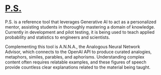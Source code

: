 # [P.S.](https://robert-z-lehr.github.io/PhD-Literature-Review/)

P.S. is a reference tool that leverages Generative AI to act as a personalized mentor, assisting students in thoroughly mastering a domain of knowledge. Currently in development and pilot testing, it is being used to teach applied probability and statistics to engineers and scientists.

Complementing this tool is A.N.N.A., the Analogous Neural Network Advisor, which connects to the OpenAI API to produce curated analogies, metaphors, similes, parables, and aphorisms. Understanding complex content often requires relatable examples, and these figures of speech provide countless clear explanations related to the material being taught.
